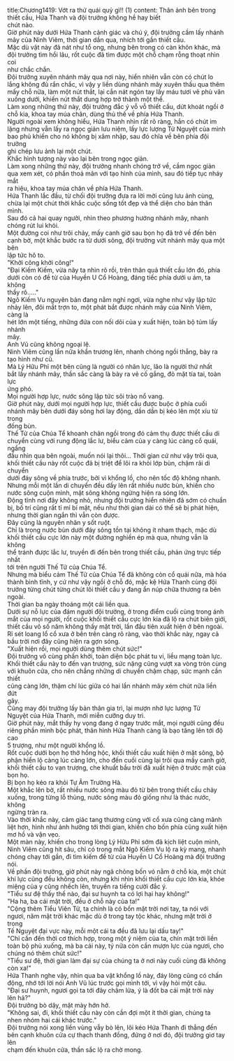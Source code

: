 title:Chương1419: Vớt ra thứ quái quỷ gì!! (1)
content:
Thân ảnh bên trong thiết cầu, Hứa Thanh và đội trưởng không hề hay biết<br>chút nào.<br>Giờ phút này dưới Hứa Thanh cảnh giác và chú ý, đội trưởng cầm lấy nhánh<br>mây của Ninh Viêm, thời gian dần qua, nhích tới gần thiết cầu.<br>Mặc dù vật này đã nát như tổ ong, nhưng bên trong có càn khôn khác, mà<br>đội trưởng tìm hồi lâu, rốt cuộc đã tìm được một chỗ chạm rỗng thoạt nhìn coi<br>như chắc chắn.<br>Đội trưởng xuyên nhánh mây qua nơi này, hiển nhiên vẫn còn có chút lo<br>lắng không đủ rắn chắc, vì vậy y liền dùng nhánh mây xuyên thấu qua thêm<br>mấy chỗ nữa, làm một nút thắt, lại cắn nát ngón tay lấy máu tươi vẽ phù văn<br>xuống dưới, khiến nút thắt dung hợp trở thành một thể.<br>Làm xong những thứ này, đội trưởng đắc ý vỗ vỗ thiết cầu, dứt khoát ngồi ở<br>chỗ kia, khoa tay múa chân, dùng thủ thế về phía Hứa Thanh.<br>Người ngoài xem không hiểu, Hứa Thanh nhìn rất rõ ràng, hắn có chút im<br>lặng nhưng vẫn lấy ra ngọc giản lưu niệm, lấy lực lượng Tử Nguyệt của mình<br>bao phủ khiến cho nó không bị xâm nhập, sau đó chĩa về bên phía đội trưởng<br>ghi chép lưu ảnh lại một chút.<br>Khắc hình tượng này vào lại bên trong ngọc giản.<br>Làm xong những thứ này, đội trưởng nhanh chóng trở về, cầm ngọc giản<br>qua xem xét, có phần thoả mãn với tạo hình của mình, sau đó tiếp tục nháy mắt<br>ra hiệu, khoa tay múa chân về phía Hứa Thanh.<br>Hứa Thanh lắc đầu, từ chối đội trưởng đưa ra lời mời cũng lưu ảnh cùng,<br>chừa lại một chút thời khắc cuộc sống tốt đẹp và thể diện cho bản thân mình.<br>Sau đó cả hai quay người, nhìn theo phương hướng nhánh mây, nhanh<br>chóng rút lui khỏi.<br>Một đường coi như trôi chảy, mấy canh giờ sau bọn họ đã trở về đến bên<br>cạnh bờ, một khắc bước ra từ dưới sông, đội trưởng vứt nhánh mây qua một bên<br>lập tức hô to.<br>"Khởi công khởi công!"<br>"Đại Kiếm Kiếm, vừa nãy ta nhìn rõ rồi, trên thân quả thiết cầu lớn đó, phía<br>dưới còn có đề từ của Huyền U Cổ Hoàng, đáng tiếc phía dưới u ám, ta không<br>thấy rõ....."<br>Ngô Kiếm Vu nguyên bản đang nằm nghỉ ngơi, vừa nghe như vậy lập tức<br>nhảy lên, đôi mắt trợn to, một phát bắt được nhánh mây của Ninh Viêm, càng là<br>hét lớn một tiếng, những đứa con nối dõi của y xuất hiện, toàn bộ túm lấy nhánh<br>mây.<br>Anh Vũ cũng không ngoại lệ.<br>Ninh Viêm cũng lần nữa khẩn trương lên, nhanh chóng ngồi thẳng, bày ra<br>tạo hình như cũ.<br>Mà Lý Hữu Phỉ một bên cũng là người có nhãn lực, lão là người thứ nhất<br>bắt lấy nhánh mây, thần sắc càng là bày ra vẻ cố gắng, đỏ mặt tía tai, toàn lực<br>ứng phó.<br>Mọi người hợp lực, nước sông lập tức sôi trào nổ vang.<br>Giờ phút này, dưới mọi người hợp lực, thiết cầu được buộc ở phía cuối<br>nhánh mây bên dưới đáy sông hơi lay động, dần dần bị kéo lên một xíu từ trong<br>đống bùn.<br>Thế Tử của Chúa Tể khoanh chân ngồi trong đó cảm thụ được thiết cầu di<br>chuyển cùng với rung động lắc lư, biểu cảm của y càng lúc càng cổ quái, ngẩng<br>đầu nhìn qua bên ngoài, muốn nói lại thôi... Thời gian cứ như vậy trôi qua,<br>khối thiết cầu này rốt cuộc đã bị triệt để lôi ra khỏi lớp bùn, chậm rãi di chuyển<br>dưới đáy sông về phía trước, bởi vì khổng lồ, cho nên tốc độ không nhanh.<br>Nhưng mỗi một lần di chuyển đều dấy lên rất nhiều nước bùn, khiến cho<br>nước sông cuộn mình, mặt sông không ngừng hiện ra sóng lớn.<br>Động tĩnh nơi đây không nhỏ, nhưng đội trưởng hiển nhiên đã sớm có chuẩn<br>bị, bố trí cũng rất tỉ mỉ bí mật, nếu như thời gian dài có thể sẽ bị phát hiện,<br>nhưng thời gian ngắn thì vẫn còn được.<br>Đây cũng là nguyên nhân y sốt ruột.<br>Chỉ là trong nước bùn dưới đáy sông tồn tại không ít nham thạch, mặc dù<br>khối thiết cầu cực lớn này một đường nghiền ép mà qua, nhưng vẫn là không<br>thể tránh được lắc lư, truyền đi đến bên trong thiết cầu, phản ứng trực tiếp nhất<br>tới trên người Thế Tử của Chúa Tể.<br>Nhưng mà biểu cảm Thế Tử của Chúa Tể đã không còn cổ quái nữa, mà hóa<br>thành bình tĩnh, y cứ như vậy ngồi ở chỗ đó, mặc kệ Hứa Thanh cùng đội<br>trưởng từng chút từng chút lôi thiết cầu y đang ẩn núp chữa thương ra bên<br>ngoài.<br>Thời gian ba ngày thoáng một cái liền qua.<br>Dưới sự nỗ lực của đám người đội trưởng, ở trong điểm cuối cùng trong ánh<br>mắt của mọi người, rốt cuộc khối thiết cầu cực lớn kia đã lộ ra chút biên giới,<br>thiết cầu vô số năm không thấy mặt trời, lần đầu tiên xuất hiện ở bên ngoài.<br>Rỉ sét loang lổ cổ xưa ở bên trên càng rõ ràng, vào thời khắc này, ngay cả<br>bầu trời nơi đây cũng hiện ra gợn sóng.<br>"Xuất hiện rồi, mọi người dùng thêm chút sức!"<br>Đội trưởng vô cùng phấn khởi, toàn diện bộc phát tu vi, liều mạng toàn lực.<br>Khối thiết cầu này to đến vạn trượng, sức nặng cũng vượt xa vòng tròn cùng<br>với khuôn cửa, cho nên chẳng những di chuyển chậm chạp, sức mạnh cần thiết<br>cũng càng lớn, thậm chí lúc giữa có hai lần nhánh mây xém chút nữa liền đứt<br>gãy.<br>Cũng may đội trưởng lấy bản thân gia trì, lại mượn nhờ lực lượng Tử<br>Nguyệt của Hứa Thanh, mới miễn cưỡng duy trì.<br>Giờ phút này, mắt thấy hy vọng đang ở ngay trước mắt, mọi người cũng đều<br>riêng phần mình bộc phát, thân hình Hứa Thanh càng là bạo tăng lên tới độ cao<br>5 trượng, như một người khổng lồ.<br>Rốt cuộc dưới bọn họ thở hồng hộc, khối thiết cầu xuất hiện ở mặt sông, bộ<br>phận hiển lộ càng lúc càng lớn, cho đến cuối cùng lại trôi qua mấy canh giờ,<br>khối thiết cầu to vạn trượng, che khuất bầu trời đã xuất hiện ở trước mặt của<br>bọn họ.<br>Bị bọn họ kéo ra khỏi Tự Âm Trường Hà.<br>Một khắc lên bờ, rất nhiều nước sông màu đỏ từ bên trong thiết cầu chảy<br>xuống, trong từng lỗ thủng, nước sông màu đỏ giống như là thác nước, không<br>ngừng tràn ra.<br>Vào thời khắc này, cảm giác tang thương cùng với cổ xưa cũng càng mãnh<br>liệt hơn, hình như ảnh hưởng tới thời gian, khiến cho bốn phía cũng xuất hiện<br>mơ hồ và vặn vẹo.<br>Một màn này, khiến cho trong lòng Lý Hữu Phỉ sớm đã kịch liệt cuộn mình,<br>Ninh Viêm cũng hít sâu, chỉ có trong mắt Ngô Kiếm Vu lộ ra kỳ mang, nhanh<br>chóng chạy tới gần, đi tìm kiếm đề từ của Huyền U Cổ Hoàng mà đội trưởng<br>nói.<br>Về phần đội trưởng, giờ phút này ngã chỏng bốn vó nằm ở chỗ kia, một chút<br>khí lực cũng đều không còn, nhưng khi nhìn khối thiết cầu cực lớn kia, khóe<br>miệng của y cũng nhếch lên, truyền ra tiếng cười đắc ý.<br>"Tiểu sư đệ thấy thế nào, đại sư huynh ta có lợi hại hay không!"<br>"Ha ha, ba cái mặt trời, đều ở chỗ này của ta!"<br>"Cộng thêm Tiểu Viên Tử, ta chính là có bốn mặt trời nơi tay, ta nói với<br>ngươi, năm mặt trời khác mặc dù ở trong tay tộc khác, nhưng mặt trời ở trong<br>Tế Nguyệt đại vực này, mỗi một cái ta đều đã lưu lại dấu tay!"<br>"Chỉ cần đến thời cơ thích hợp, trong một ý niệm của ta, chín mặt trời liền<br>toàn bộ phủ xuống, mà ba cái này, tý nữa còn cần mượn lực của ngươi, cho<br>chúng nó thêm chút sức!"<br>"Tiểu sư đệ, thời gian làm đại sự của chúng ta ở nơi này cuối cùng đã không<br>còn xa!"<br>Hứa Thanh nghe vậy, nhìn qua ba vật khổng lồ này, đáy lòng cũng có chấn<br>động, nhớ tới lời nói Anh Vũ lúc trước gọi mình tới, vì vậy hỏi một câu.<br>"Đại sư huynh, ngươi gọi ta tới đây châm lửa, ý là đốt ba cái mặt trời này<br>lên hả?"<br>Đội trưởng bò dậy, mặt mày hớn hở.<br>"Không sai, đi, khối thiết cầu này còn cần đợi một ít thời gian, chúng ta<br>nhen nhóm hai cái khác trước."<br>Đội trưởng nói xong liền vùng vẫy bò lên, lôi kéo Hứa Thanh đi thẳng đến<br>bên cạnh khuôn cửa cự thạch thanh đồng, đứng ở nơi đó, đội trưởng giơ tay lên<br>chạm đến khuôn cửa, thần sắc lộ ra chờ mong.